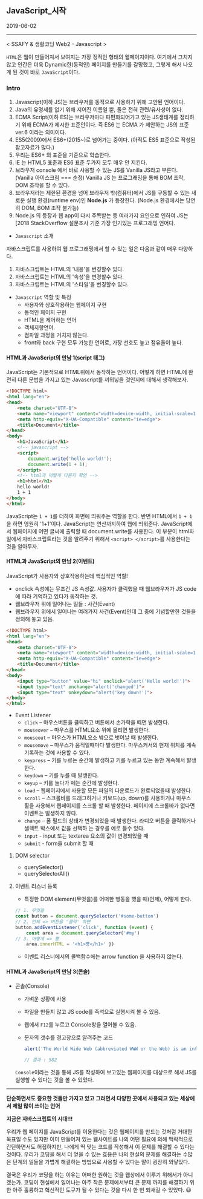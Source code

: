 ## JavaScript_시작



2019-06-02

----

< SSAFY & 생활코딩 Web2 - Javascript >

 `HTML`은 웹이 만들어져서 보여지는 가장 정적인 형태의 웹페이지이다. 여기에서 그치지 않고 인간은 더욱 Dynamic한(동적인) 페이지를 만들기를 갈망했고, 그렇게 해서 나오게 된 것이 바로 `JavaScript`이다.  



### Intro

1. Javascript(이하 JS)는 브라우저를 동적으로 사용하기 위해 고안된 언어이다.
2. Java의 유명세를 없기 위해 지어진 이름일 뿐, 둘은 전혀 관련/유사성이 없다.
3. ECMA Script(이하 ES)는 브라우저마다 파편화되어가고 있는 JS생태계를 정리하기 위해 ECMA가 제시한 표준안이다. 즉 ES6 는 ECMA 가 제안하는 JS의 표준 ver.6 이라는 의미이다.
4. ES5(2009)에서 ES6+(2015~)로 넘어가는 중이다. (아직도 ES5 표준으로 작성된 참고자료가 많다.)
5. 우리는 ES6+ 의 표준을 기준으로 학습한다.
6. IE 는 HTML5 표준과 ES6 표준 두가지 모두 매우 안 지킨다.
7. 브라우저 console 에서 바로 사용할 수 있는 JS를 Vanilla JS라고 부른다. (Vanilla 아이스크림 === 순정) Vanilla JS 는 프로그래밍을 통해 BOM 조작, DOM 조작을 할 수 있다.
8. 브라우저라는 제한된 환경을 넘어 브라우저 밖(컴퓨터)에서 JS를 구동할 수 있는 새로운 실행 환경(runtime env)인 **Node.js** 가 등장한다. (Node.js 환경에서는 당연히 DOM, BOM 조작 불가능)
9. Node.js 의 등장과 웹 app이 다시 주목받는 등 여러가지 요인으로 인하여 JS는 [2018 StackOverflow 설문조사 기준 가장 인기있는 프로그래밍 언어다.



* `Javascript` 소개

자바스크립트를 사용하여 웹 프로그래밍에서 할 수 있는 일은 다음과 같이 매우 다양하다.

1. 자바스크립트는 HTML의 '내용'을 변경할수 있다.
2. 자바스크립트는 HTML의 '속성'을 변경할수 있다.
3. 자바스크립트는 HTML의 '스타일'을 변경할수 있다.



* `Javascript` 역할 및 특징
  - 사용자와 상호작용하는 웹페이지 구현
  - 동적인 페이지 구현
  - HTML을 제어하는 언어
  - 객체지향언어.
  - 컴파일 과정을 거치지 않는다.
  - front와 back 구현 모두 가능한 언어로, 가장 선호도 높고 점유율이 높다.



#### HTML과 JavaScript의 만남 1(script 태그)

 JavaScript는 기본적으로 HTML위에서 동작하는 언어이다. 어떻게 하면 HTML에 완전히 다른 문법을 가지고 있는 Javascript를 끼워넣을 것인지에 대해서 생각해보자.

```html
<!DOCTYPE html>
<html lang="en">
<head>
    <meta charset="UTF-8">
    <meta name="viewport" content="width=device-width, initial-scale=1.0">
    <meta http-equiv="X-UA-Compatible" content="ie=edge">
    <title>Document</title>
</head>
<body>
    <h1>JavaScript</h1>
    <!-- javascript -->
    <script>
        document.write('hello world!');
        document.write(1 + 1);
    </script>
    <!-- html과 어떻게 다른지 확인 -->
    <h1>html</h1>
    hello world!
    1 + 1
</body>
</html>
```



 JavaScript는 `1 + 1`를 더하여 화면에 띄워주는 역할을 한다. 반면 HTML에서 `1 + 1`을 하면 영원히 '1+1'이다. JavaScript는 연산까지하여 웹에 띄워준다. JavaScript에서 웹페이지에 어떤 글씨에 출력할 때 document.write를 사용한다. 이 부분이 html파일에서 자바스크립트라는 것을 알려주기 위해서 `<script> </script>`를 사용한다는 것을 알아두자. 



#### HTML과 JavaScript의 만남 2(이벤트)

JavaScript가 사용자와 상호작용하는데 핵심적인 역할!

* onclick 속성에는 무조건 JS 속성값. 사용자가 클릭했을 때 웹브라우저가 JS code에 따라 기억하고 있다가 동작하는 것.
* 웹브라우저 위에 일어나는 일들 : 사건(Event)
* 웹브라우저 위에서 일어나는 여러가지 사건(Event)인데 그 중에 기념할만한 것들을 정의해 놓고 있음. 

```html
<!DOCTYPE html>
<html lang="en">
<head>
    <meta charset="UTF-8">
    <meta name="viewport" content="width=device-width, initial-scale=1.0">
    <meta http-equiv="X-UA-Compatible" content="ie=edge">
    <title>Document</title>
</head>
<body>
    <input type="button" value="hi" onclick="alert('Hello world!')">
    <input type="text" onchange="alert('changed')">
    <input type="text" onkeydown="alert('key down!')">
</body>
</html>
```



* Event Listener
  * `click` – 마우스버튼을 클릭하고 버튼에서 손가락을 떼면 발생한다. 
  * `mouseover` – 마우스를 HTML요소 위에 올리면 발생한다. 
  * `mouseout` – 마우스가 HTML요소 밖으로 벗어날 때 발생한다. 
  * `mousemove` – 마우스가 움직일때마다 발생한다. 마우스커서의 현재 위치를 계속 기록하는 것에 사용할 수 있다. 
  * `keypress` – 키를 누르는 순간에 발생하고 키를 누르고 있는 동안 계속해서 발생한다.
  * `keydown` – 키를 누를 때 발생한다.
  * `keyup` – 키를 눌다가 떼는 순간에 발생한다.
  * `load` – 웹페이지에서 사용할 모든 파일의 다운로드가 완료되었을때 발생한다. 
  * `scroll` – 스크롤바를 드래그하거나 키보드(up, down)를 사용하거나 마우스 휠을 사용해서 웹페이지를 스크롤 할 때 발생한다. 페이지에 스크롤바가 없다면 이벤트는 발생하지 않다. 
  * `change` – 폼 필드의 상태가 변경되었을 때 발생한다. 라디오 버튼을 클릭하거나 셀렉트 박스에서 값을 선택하 는 경우를 예로 들수 있다. 
  * `input` - input 또는 textarea 요소의 값이 변경되었을 때 
  * `submit` - form을 submit 할 때



1. DOM selector 

   * querySelector() 
   * querySelectorAll()

2. 이벤트 리스너 등록 

   * 특정한 DOM element(무엇을)를 어떠한 행동을 했을 때(언제), 어떻게 한다.

   ```javascript
   // 1. 무엇을 
   const button = document.querySelector('#some-button')
   // 2. 언제 => 버튼을 '클릭' 하면 
   button.addEventListener('click', function (event) {    
       const area = document.querySelector('#my')    
   // 3. 어떻게 => 뿅    
       area.innerHTML = '<h1>뿅</h1>' })
   ```

   * 이벤트 리스너에서의 콜백함수에는 arrow function 을 사용하지 않는다. 



#### HTML과 JavaScript의 만남 3(콘솔)

* 콘솔(Console)

  * 가벼운 상황에 사용

  * 파일을 만들지 않고 JS code를 즉석으로 실행시켜 볼 수 있음.

  * 웹에서 `F12`를 누르고 Console창을 열어볼 수 있음. 

  * 문자의 갯수를 경고창으로 알려주는 코드

    ```javascript
    alert('The World Wide Web (abbreviated WWW or the Web) is an information space where documents and other web resources are identified by Uniform Resource Locators (URLs), interlinked by hypertext links, and can be accessed via the Internet.[1] English scientist Tim Berners-Lee invented the World Wide Web in 1989. He wrote the first web browser computer program in 1990 while employed at CERN in Switzerland.[2][3] The Web browser was released outside of CERN in 1991, first to other research institutions starting in January 1991 and to the general public on the Internet in August 1991.'.length)
    
    // 결과 : 582
    ```

   `Console`이라는 것을 통해 JS를 작성하여 보고있는 웹페이지를 대상으로 해서 JS를 실행할 수 있다는 것을 볼 수 있었다. 



----

**단순하면서도**
**중요한 것들만 가지고 있고**
**그러면서 다양한 곳에서 사용되고 있는**
**세상에서 제일 많이 쓰이는 언어** 

**지금은 자바스크립트의 시대!!!**

 우리가 웹 페이지를 JavaScript를 이용한다는 것은 웹페이지를 만드는 것처럼 거대한 목표일 수도 있지만 이미 만들어져 있는 웹사이트를 나의 어떤 필요에 의해 맥락적으로 간단하면서도 허접하지만, 나에게 딱 맞는 코드를 작성해서 이 문제를 해결할 수 있다는 것이다. 우리가 코딩을 해서 더 얻을 수 있는 효용은 나의 현실의 문제를 해결하는 수많은 단계의 일들을 가볍게 해결하는 방법으로 사용할 수 있다는 말이 굉장히 와닿았다.

 결국은 우리가 코딩을 하는 이유는 어떠한 원하는 것을 웹상에서 이루기 위해서가 아니겠는가. 코딩이 현실에서 일어나는 아주 작은 문제에서부터 큰 문제 까지를  해결하기 위한 아주 훌륭하고 혁신적인 도구가 될 수 있다는 것을 다시 한 번 되새길 수 있었다. :smiley:
